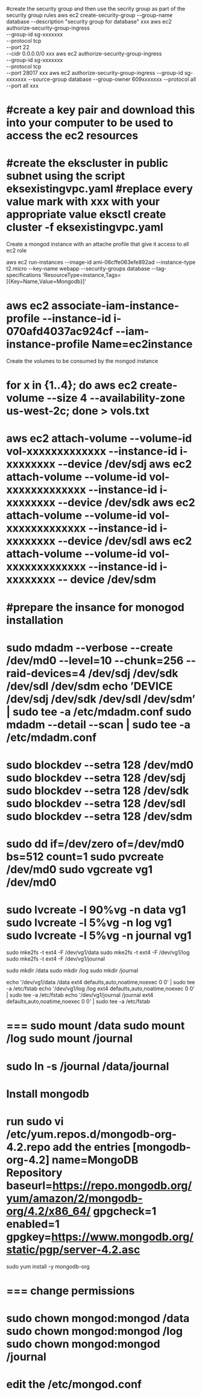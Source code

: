 #create the security group and then use the secrity group as part of the security group rules
aws ec2 create-security-group --group-name database --description "security group for database"
xxx
 aws ec2 authorize-security-group-ingress \
    --group-id sg-xxxxxxx \
    --protocol tcp \
    --port 22 \
    --cidr 0.0.0.0/0
xxx
aws ec2 authorize-security-group-ingress \
    --group-id sg-xxxxxxx \
    --protocol tcp \
    --port 28017
xxx
aws ec2 authorize-security-group-ingress --group-id sg-xxxxxxx  --source-group database --group-owner  609xxxxxxx --protocol all --port all
xxx

#create a key pair and download this into your computer to be used to access the ec2 resources
===
#create the ekscluster in public subnet using the script eksexistingvpc.yaml
#replace every value mark with xxx with your appropriate value
eksctl create cluster -f eksexistingvpc.yaml
===
Create a mongod instance with an attache profile that give it access to all ec2 role 

aws ec2 run-instances --image-id ami-06cffe063efe892ad --instance-type t2.micro --key-name webapp --security-groups  database --tag-specifications 'ResourceType=instance,Tags=[{Key=Name,Value=Mongodb}]' 

aws ec2 associate-iam-instance-profile --instance-id i-070afd4037ac924cf --iam-instance-profile Name=ec2instance
===
Create the volumes to be consumed by the mongod instance 

for x in {1..4}; do
aws ec2 create-volume --size 4 --availability-zone us-west-2c;
done > vols.txt
===
aws ec2 attach-volume --volume-id vol-xxxxxxxxxxxxx --instance-id i-xxxxxxxx --device /dev/sdj
aws ec2 attach-volume --volume-id vol-xxxxxxxxxxxxx --instance-id i-xxxxxxxx --device /dev/sdk
aws ec2 attach-volume --volume-id vol-xxxxxxxxxxxxx --instance-id i-xxxxxxxx --device /dev/sdl
aws ec2 attach-volume --volume-id vol-xxxxxxxxxxxxx --instance-id i-xxxxxxxx -- device /dev/sdm
==
#prepare the insance for monogod installation
===
sudo mdadm --verbose --create /dev/md0 --level=10 --chunk=256 --raid-devices=4 /dev/sdj /dev/sdk /dev/sdl /dev/sdm
echo ’DEVICE /dev/sdj /dev/sdk /dev/sdl /dev/sdm’ | sudo tee -a /etc/mdadm.conf
sudo mdadm --detail --scan | sudo tee -a /etc/mdadm.conf
===
sudo blockdev --setra 128 /dev/md0
sudo blockdev --setra 128 /dev/sdj
sudo blockdev --setra 128 /dev/sdk
sudo blockdev --setra 128 /dev/sdl
sudo blockdev --setra 128 /dev/sdm
====
sudo dd if=/dev/zero of=/dev/md0 bs=512 count=1
sudo pvcreate /dev/md0
sudo vgcreate vg1 /dev/md0
===
sudo lvcreate -l 90%vg -n data vg1
 sudo lvcreate -l 5%vg -n log vg1
 sudo lvcreate -l 5%vg -n journal vg1
===
sudo mke2fs -t ext4 -F /dev/vg1/data
sudo mke2fs -t ext4 -F /dev/vg1/log
sudo mke2fs -t ext4 -F /dev/vg1/journal

sudo mkdir /data
sudo mkdir /log
 sudo mkdir /journal

echo '/dev/vg1/data /data ext4 defaults,auto,noatime,noexec 0 0' | sudo tee -a /etc/fstab
echo '/dev/vg1/log /log ext4 defaults,auto,noatime,noexec 0 0' | sudo tee -a /etc/fstab
echo '/dev/vg1/journal /journal ext4 defaults,auto,noatime,noexec 0 0' | sudo tee -a /etc/fstab

===
sudo mount /data
sudo mount /log
sudo mount /journal
===
sudo ln -s /journal /data/journal
===

Install mongodb
===
run
sudo vi /etc/yum.repos.d/mongodb-org-4.2.repo
add the entries
[mongodb-org-4.2]
name=MongoDB Repository
baseurl=https://repo.mongodb.org/yum/amazon/2/mongodb-org/4.2/x86_64/
gpgcheck=1
enabled=1
gpgkey=https://www.mongodb.org/static/pgp/server-4.2.asc
===

sudo yum install -y mongodb-org

===
change permissions
==
sudo chown mongod:mongod /data
sudo chown mongod:mongod /log
sudo chown mongod:mongod /journal
=====
edit the /etc/mongod.conf
====

